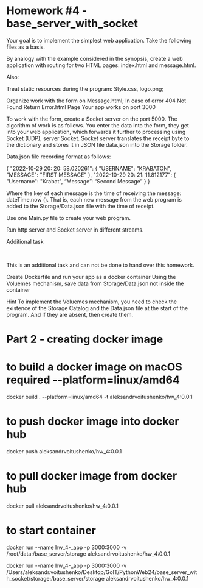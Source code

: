 # Homework #4 - base_server_with_socket 


Your goal is to implement the simplest web application. 
Take the following files as a basis.

By analogy with the example considered in the synopsis, 
create a web application with routing for two HTML pages: 
index.html and message.html.

Also:

Treat static resources during the program: Style.css, logo.png;

Organize work with the form on Message.html;
In case of error 404 Not Found Return Error.html Page
Your app works on port 3000

To work with the form, create a Socket server on the port 5000. 
The algorithm of work is as follows. You enter the data into the form, 
they get into your web application, which forwards it further to processing 
using Socket (UDP), server Socket. Socket server translates the receipt 
byte to the dictionary and stores it in JSON file data.json into the Storage folder.

Data.json file recording format as follows:

{
 "2022-10-29 20: 20: 58.020261": {
 "USERNAME": "KRABATON",
 "MESSAGE": "FIRST MESSAGE"
 },
 "2022-10-29 20: 21: 11.812177": {
 "Username": "Krabat",
 “Message”: “Second Message”
 }
}

Where the key of each message is the time of receiving the message: dateTime.now (). 
That is, each new message from the web program is added to the Storage/Data.json file 
with the time of receipt.

Use one Main.py file to create your web program.

Run http server and Socket server in different streams.

Additional task

​

This is an additional task and can not be done to hand over this homework.

Create Dockerfile and run your app as a docker container
Using the Voluemes mechanism, save data from Storage/Data.json not inside the container

Hint
To implement the Voluemes mechanism, you need to check the existence of the Storage 
Catalog and the Data.json file at the start of the program. And if they are absent, 
then create them.


# Part 2 - creating docker image

# to build a docker image on macOS required --platform=linux/amd64
docker build . --platform=linux/amd64 -t aleksandrvoitushenko/hw_4:0.0.1
# to push docker image into docker hub
docker push aleksandrvoitushenko/hw_4:0.0.1
# to pull docker image from docker hub
docker pull aleksandrvoitushenko/hw_4:0.0.1
# to start container
docker run --name hw_4-_app -p 3000:3000 -v /root/data:/base_server/storage aleksandrvoitushenko/hw_4:0.0.1

docker run --name hw_4-_app -p 3000:3000 -v /Users/aleksandr.voitushenko/Desktop/GoIT/PythonWeb24/base_server_with_socket/storage:/base_server/storage aleksandrvoitushenko/hw_4:0.0.1




